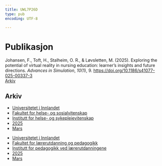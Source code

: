 ```yaml
---
title: UWL7P26D
type: pub
encoding: UTF-8

---
```

<h1>Publikasjon</h1>
<article id="csl-bib-container-UWL7P26D" class="csl-bib-container">
  <div class="csl-bib-body"> <div class="csl-entry">Johansen, F., Toft, H., Stalheim, O. R., &#38; Løvsletten, M. (2025). Exploring the potential of virtual reality in nursing education: learner’s insights and future directions. <i>Advances in Simulation</i>, <i>10</i>(1), 9. <a href="https://doi.org/10.1186/s41077-025-00337-3">https://doi.org/10.1186/s41077-025-00337-3</a></div> </div>
  <div class="csl-bib-buttons">
    <a href="#taxonomy-article-UWL7P26D" alt="archive" class="csl-bib-button">Arkiv</a>
  </div>
  <div id="csl-bib-meta-container-UWL7P26D"></div>
</article>
<div id="csl-bib-meta-UWL7P26D" class="csl-bib-meta">
  <article id="taxonomy-article-UWL7P26D" class="taxonomy-article">
    <h1>Arkiv</h1>
    <ul>
      <li><a href="{{< params subfolder >}}nn/archive/?key=3DCRN523">Universitetet i Innlandet</a></li>
      <li><a href="{{< params subfolder >}}nn/archive/?key=IDKFS3MX">Fakultet for helse- og sosialvitenskap</a></li>
      <li><a href="{{< params subfolder >}}nn/archive/?key=GTV4ECMZ">Institutt for helse- og sykepleievitenskap</a></li>
      <li><a href="{{< params subfolder >}}nn/archive/?key=EHIJJCSL">2025</a></li>
      <li><a href="{{< params subfolder >}}nn/archive/?key=QP5YXZP8">Mars</a></li>
    </ul>
    <ul>
      <li><a href="{{< params subfolder >}}nn/archive/?key=3DCRN523">Universitetet i Innlandet</a></li>
      <li><a href="{{< params subfolder >}}nn/archive/?key=WYNZA47F">Fakultet for lærerutdanning og pedagogikk</a></li>
      <li><a href="{{< params subfolder >}}nn/archive/?key=BKPR6TE7">Institutt for pedagogikk ved lærerutdanningene</a></li>
      <li><a href="{{< params subfolder >}}nn/archive/?key=Y4IQD3IX">2025</a></li>
      <li><a href="{{< params subfolder >}}nn/archive/?key=UD8A6HBH">Mars</a></li>
    </ul>
  </article>
</div>
